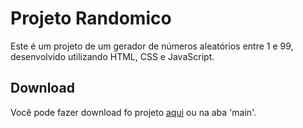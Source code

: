 
# Projeto Randomico
Este é um projeto de um gerador de números aleatórios entre 1 e 99, desenvolvido utilizando HTML, CSS e JavaScript.

## Download
Você pode fazer download fo projeto [aqui](https://github.com/Diegolinop/ProjetoRandomico/archive/refs/heads/main.zip) ou na aba 'main'.

